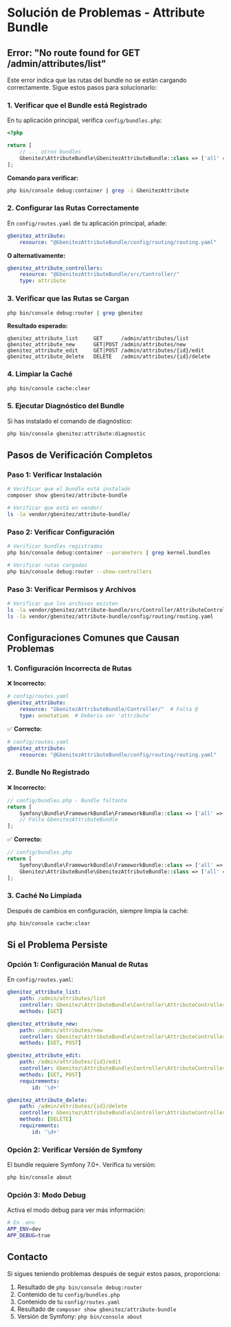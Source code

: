 # Solución de Problemas - Attribute Bundle

## Error: "No route found for GET /admin/attributes/list"

Este error indica que las rutas del bundle no se están cargando correctamente. Sigue estos pasos para solucionarlo:

### 1. Verificar que el Bundle está Registrado

En tu aplicación principal, verifica `config/bundles.php`:

```php
<?php

return [
    // ... otros bundles
    Gbenitez\AttributeBundle\GbenitezAttributeBundle::class => ['all' => true],
];
```

**Comando para verificar:**
```bash
php bin/console debug:container | grep -i GbenitezAttribute
```

### 2. Configurar las Rutas Correctamente

En `config/routes.yaml` de tu aplicación principal, añade:

```yaml
gbenitez_attribute:
    resource: "@GbenitezAttributeBundle/config/routing/routing.yaml"
```

**O alternativamente:**

```yaml
gbenitez_attribute_controllers:
    resource: "@GbenitezAttributeBundle/src/Controller/"
    type: attribute
```

### 3. Verificar que las Rutas se Cargan

```bash
php bin/console debug:router | grep gbenitez
```

**Resultado esperado:**
```
gbenitez_attribute_list     GET      /admin/attributes/list
gbenitez_attribute_new      GET|POST /admin/attributes/new
gbenitez_attribute_edit     GET|POST /admin/attributes/{id}/edit
gbenitez_attribute_delete   DELETE   /admin/attributes/{id}/delete
```

### 4. Limpiar la Caché

```bash
php bin/console cache:clear
```

### 5. Ejecutar Diagnóstico del Bundle

Si has instalado el comando de diagnóstico:

```bash
php bin/console gbenitez:attribute:diagnostic
```

## Pasos de Verificación Completos

### Paso 1: Verificar Instalación
```bash
# Verificar que el bundle está instalado
composer show gbenitez/attribute-bundle

# Verificar que está en vendor/
ls -la vendor/gbenitez/attribute-bundle/
```

### Paso 2: Verificar Configuración
```bash
# Verificar bundles registrados
php bin/console debug:container --parameters | grep kernel.bundles

# Verificar rutas cargadas
php bin/console debug:router --show-controllers
```

### Paso 3: Verificar Permisos y Archivos
```bash
# Verificar que los archivos existen
ls -la vendor/gbenitez/attribute-bundle/src/Controller/AttributeController.php
ls -la vendor/gbenitez/attribute-bundle/config/routing/routing.yaml
```

## Configuraciones Comunes que Causan Problemas

### 1. Configuración Incorrecta de Rutas

❌ **Incorrecto:**
```yaml
# config/routes.yaml
gbenitez_attribute:
    resource: "GbenitezAttributeBundle/Controller/"  # Falta @
    type: annotation  # Debería ser 'attribute'
```

✅ **Correcto:**
```yaml
# config/routes.yaml
gbenitez_attribute:
    resource: "@GbenitezAttributeBundle/config/routing/routing.yaml"
```

### 2. Bundle No Registrado

❌ **Incorrecto:**
```php
// config/bundles.php - Bundle faltante
return [
    Symfony\Bundle\FrameworkBundle\FrameworkBundle::class => ['all' => true],
    // Falta GbenitezAttributeBundle
];
```

✅ **Correcto:**
```php
// config/bundles.php
return [
    Symfony\Bundle\FrameworkBundle\FrameworkBundle::class => ['all' => true],
    Gbenitez\AttributeBundle\GbenitezAttributeBundle::class => ['all' => true],
];
```

### 3. Caché No Limpiada

Después de cambios en configuración, siempre limpia la caché:
```bash
php bin/console cache:clear
```

## Si el Problema Persiste

### Opción 1: Configuración Manual de Rutas

En `config/routes.yaml`:

```yaml
gbenitez_attribute_list:
    path: /admin/attributes/list
    controller: Gbenitez\AttributeBundle\Controller\AttributeController::listAction
    methods: [GET]

gbenitez_attribute_new:
    path: /admin/attributes/new
    controller: Gbenitez\AttributeBundle\Controller\AttributeController::newAction
    methods: [GET, POST]

gbenitez_attribute_edit:
    path: /admin/attributes/{id}/edit
    controller: Gbenitez\AttributeBundle\Controller\AttributeController::editAction
    methods: [GET, POST]
    requirements:
        id: '\d+'

gbenitez_attribute_delete:
    path: /admin/attributes/{id}/delete
    controller: Gbenitez\AttributeBundle\Controller\AttributeController::deleteAction
    methods: [DELETE]
    requirements:
        id: '\d+'
```

### Opción 2: Verificar Versión de Symfony

El bundle requiere Symfony 7.0+. Verifica tu versión:

```bash
php bin/console about
```

### Opción 3: Modo Debug

Activa el modo debug para ver más información:

```bash
# En .env
APP_ENV=dev
APP_DEBUG=true
```

## Contacto

Si sigues teniendo problemas después de seguir estos pasos, proporciona:

1. Resultado de `php bin/console debug:router`
2. Contenido de tu `config/bundles.php`
3. Contenido de tu `config/routes.yaml`
4. Resultado de `composer show gbenitez/attribute-bundle`
5. Versión de Symfony: `php bin/console about`
